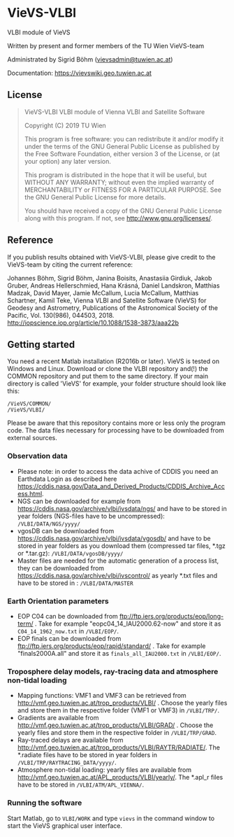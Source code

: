 # VieVS-VLBI

VLBI module of VieVS

Written by present and former members of the TU Wien VieVS-team

Administrated by Sigrid Böhm (vievsadmin@tuwien.ac.at)

Documentation: https://vievswiki.geo.tuwien.ac.at

## License
> VieVS-VLBI VLBI module of Vienna VLBI and Satellite Software
>
> Copyright (C) 2019  TU Wien
>
> This program is free software: you can redistribute it and/or modify
> it under the terms of the GNU General Public License as published by
> the Free Software Foundation, either version 3 of the License, or
> (at your option) any later version.
>
> This program is distributed in the hope that it will be useful,
> but WITHOUT ANY WARRANTY; without even the implied warranty of
> MERCHANTABILITY or FITNESS FOR A PARTICULAR PURPOSE.  See the
> GNU General Public License for more details.
>
> You should have received a copy of the GNU General Public License
> along with this program.  If not, see <http://www.gnu.org/licenses/>.

## Reference
If you publish results obtained with VieVS-VLBI, please give credit to the VieVS-team by citing the current reference:

Johannes Böhm, Sigrid Böhm, Janina Boisits, Anastasiia Girdiuk, Jakob Gruber, Andreas Hellerschmied, Hana Krásná, Daniel Landskron, Matthias Madzak, David Mayer, Jamie McCallum, Lucia McCallum, Matthias Schartner, Kamil Teke, Vienna VLBI and Satellite Software (VieVS) for Geodesy and Astrometry, Publications of the Astronomical Society of the Pacific, Vol. 130(986), 044503, 2018. http://iopscience.iop.org/article/10.1088/1538-3873/aaa22b

## Getting started

You need a recent Matlab installation (R2016b or later). VieVS is tested on Windows and Linux.
Download or clone the VLBI repository and(!) the COMMON repository and put them to the same directory.
If your main directory is called 'VieVS' for example, your folder structure should look like this:

    /VieVS/COMMON/
    /VieVS/VLBI/
    
Please be aware that this repository contains more or less only the program code. The data files necessary for processing have to be downloaded from external sources.

### Observation data
* Please note: in order to access the data achive of CDDIS you need an Earthdata Login as described here https://cddis.nasa.gov/Data_and_Derived_Products/CDDIS_Archive_Access.html.
* NGS can be downloaded for example from https://cddis.nasa.gov/archive/vlbi/ivsdata/ngs/ and have to be stored in year folders (NGS-files have to be uncompressed): `/VLBI/DATA/NGS/yyyy/`
* vgosDB can be downloaded from https://cddis.nasa.gov/archive/vlbi/ivsdata/vgosdb/ and have to be stored in year folders as you download them (compressed tar files, *.tgz or *.tar.gz): `/VLBI/DATA/vgosDB/yyyy/`
* Master files are needed for the automatic generation of a process list, they can be downloaded from https://cddis.nasa.gov/archive/vlbi/ivscontrol/ as yearly *.txt files and have to be stored in : `/VLBI/DATA/MASTER`

### Earth Orientation parameters
* EOP C04 can be downloaded from ftp://ftp.iers.org/products/eop/long-term/ . Take for example "eopc04_14_IAU2000.62-now" and store it as `C04_14_1962_now.txt` in `/VLBI/EOP/`.
* EOP finals can be downloaded from ftp://ftp.iers.org/products/eop/rapid/standard/ . Take for example "finals2000A.all" and store it as `finals_all_IAU2000.txt` in `/VLBI/EOP/`.

### Troposphere delay models, ray-tracing data and atmosphere non-tidal loading
* Mapping functions: VMF1 and VMF3 can be retrieved from http://vmf.geo.tuwien.ac.at/trop_products/VLBI/ . Choose the yearly files and store them in the respective folder (VMF1 or VMF3) in `/VLBI/TRP/`.
* Gradients are available from http://vmf.geo.tuwien.ac.at/trop_products/VLBI/GRAD/ . Choose the yearly files and store them in the respective folder in `/VLBI/TRP/GRAD`. 
* Ray-traced delays are available from http://vmf.geo.tuwien.ac.at/trop_products/VLBI/RAYTR/RADIATE/. The *.radiate files have to be stored in year folders in `/VLBI/TRP/RAYTRACING_DATA/yyyy/`.
* Atmosphere non-tidal loading: yearly files are available from http://vmf.geo.tuwien.ac.at/APL_products/VLBI/yearly/. The *.apl_r files have to be stored in `/VLBI/ATM/APL_VIENNA/`.

### Running the software
Start Matlab, go to `VLBI/WORK` and type `vievs` in the command window to start the VieVS graphical user interface.
 
